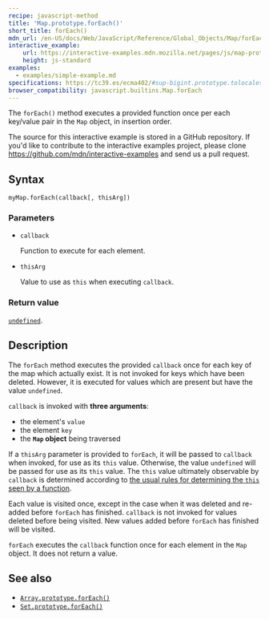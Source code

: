 ```yaml
---
recipe: javascript-method
title: 'Map.prototype.forEach()'
short_title: forEach()
mdn_url: /en-US/docs/Web/JavaScript/Reference/Global_Objects/Map/forEach
interactive_example:
    url: https://interactive-examples.mdn.mozilla.net/pages/js/map-prototype-foreach.html
    height: js-standard
examples:
  - examples/simple-example.md
specifications: https://tc39.es/ecma402/#sup-bigint.prototype.tolocalestring
browser_compatibility: javascript.builtins.Map.forEach
---
```

The `forEach()` method executes a provided function once per each key/value pair in the `Map` object, in insertion order.

The source for this interactive example is stored in a GitHub repository. If you'd like to contribute to the interactive examples project, please clone <https://github.com/mdn/interactive-examples> and send us a pull request.

## Syntax

```
myMap.forEach(callback[, thisArg])
```

### Parameters

-   `callback`

    Function to execute for each element.

-   `thisArg`

    Value to use as `this` when executing `callback`.

### Return value

[`undefined`](/en-US/docs/Web/JavaScript/Reference/Global_Objects/undefined).

## Description

The `forEach` method executes the provided `callback` once for each key of the map which actually exist. It is not invoked for keys which have been deleted. However, it is executed for values which are present but have the value `undefined`.

`callback` is invoked with **three arguments**:

-   the element's `value`
-   the element `key`
-   the **`Map` object** being traversed

If a `thisArg` parameter is provided to `forEach`, it will be passed to `callback` when invoked, for use as its `this` value. Otherwise, the value `undefined` will be passed for use as its `this` value. The `this` value ultimately observable by `callback` is determined according to [the usual rules for determining the `this` seen by a function](/en-US/docs/Web/JavaScript/Reference/Operators/this).

Each value is visited once, except in the case when it was deleted and re-added before `forEach` has finished. `callback` is not invoked for values deleted before being visited. New values added before `forEach` has finished will be visited.

`forEach` executes the `callback` function once for each element in the `Map` object. It does not return a value.

## See also

-   [`Array.prototype.forEach()`](/en-US/docs/Web/JavaScript/Reference/Global_Objects/Array/forEach)
-   [`Set.prototype.forEach()`](/en-US/docs/Web/JavaScript/Reference/Global_Objects/Set/forEach)
